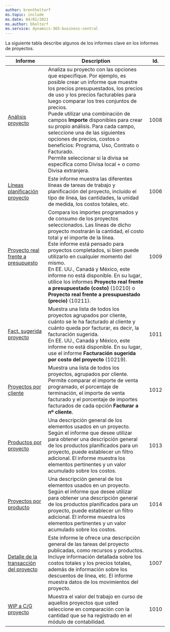 ```yaml
---
author: brentholtorf
ms.topic: include
ms.date: 04/01/2021
ms.author: bholtorf
ms.service: dynamics-365-business-central
---
```


La siguiente tabla describe algunos de los informes clave en los informes de proyectos.

| Informe | Description | Id. | 
|---------|---------|---------|
| [Análisis proyecto](https://businesscentral.dynamics.com?report=1008)|Analiza su proyecto con las opciones que especifique. Por ejemplo, es posible crear un informe que muestre los precios presupuestados, los precios de uso y los precios facturables para luego comparar los tres conjuntos de precios.<br>Puede utilizar una combinación de campos **Importe** disponibles para crear su propio análisis. Para cada campo, seleccione una de las siguientes opciones de precios, costos o beneficios: Programa, Uso, Contrato o Facturado. <br>Permite seleccionar si la divisa se especifica como Divisa local + o como Divisa extranjera. |1008|
| [Líneas planificación proyecto](https://businesscentral.dynamics.com?report=1006) |Este informe muestra las diferentes líneas de tareas de trabajo y planificación del proyecto, incluido el tipo de línea, las cantidades, la unidad de medida, los costos totales, etc.|1006|
| [Proyecto real frente a presupuesto](https://businesscentral.dynamics.com?report=1009)|Compara los importes programados y de consumo de los proyectos seleccionados. Las líneas de dicho proyecto mostrarán la cantidad, el costo total y el importe de la línea. <br>Este informe está pensado para proyectos completados, si bien puede utilizarlo en cualquier momento del mismo.<br>En EE. UU., Canadá y México, este informe no está disponible. En su lugar, utilice los informes **Proyecto real frente a presupuestado (costo)** (10210) o **Proyecto real frente a presupuestado (precio)** (10211).|1009|
| [Fact. sugerida proyecto](https://businesscentral.dynamics.com?report=1011)|Muestra una lista de todos los proyectos agrupados por cliente, cuánto se le ha facturado al cliente y cuánto queda por facturar, es decir, la facturación sugerida. <br>En EE. UU., Canadá y México, este informe no está disponible. En su lugar, use el informe **Facturación sugerida por costo del proyecto** (10219).|1011|
| [Proyectos por cliente](https://businesscentral.dynamics.com?report=1012)|Muestra una lista de todos los proyectos, agrupados por cliente. Permite comparar el importe de venta programado, el porcentaje de terminación, el importe de venta facturado y el porcentaje de importes facturados de cada opción **Facturar a nº cliente**.|1012|
| [Productos por proyecto](https://businesscentral.dynamics.com?report=1013)|Una descripción general de los elementos usados en un proyecto. Según el informe que desee utilizar para obtener una descripción general de los productos planificados para un proyecto, puede establecer un filtro adicional. El informe muestra los elementos pertinentes y un valor acumulado sobre los costos.|1013|
| [Proyectos por producto](https://businesscentral.dynamics.com?report=1014) |Una descripción general de los elementos usados en un proyecto. Según el informe que desee utilizar para obtener una descripción general de los productos planificados para un proyecto, puede establecer un filtro adicional. El informe muestra los elementos pertinentes y un valor acumulado sobre los costos.|1014|
| [Detalle de la transacción del proyecto](https://businesscentral.dynamics.com?report=1007) |Este informe le ofrece una descripción general de las tareas del proyecto publicadas, como recursos y productos. Incluye información detallada sobre los costos totales y los precios totales, además de información sobre los descuentos de línea, etc. El informe muestra datos de los movimientos del proyecto.|1007|
| [WIP a C/G proyecto](https://businesscentral.dynamics.com?report=1010) |Muestra el valor del trabajo en curso de aquellos proyectos que usted seleccione en comparación con la cantidad que se ha registrado en el módulo de contabilidad.|1010|